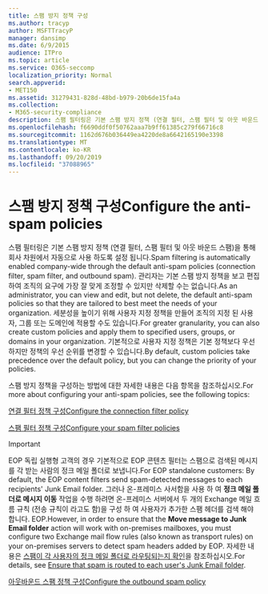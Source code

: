 ```yaml
---
title: 스팸 방지 정책 구성
ms.author: tracyp
author: MSFTTracyP
manager: dansimp
ms.date: 6/9/2015
audience: ITPro
ms.topic: article
ms.service: O365-seccomp
localization_priority: Normal
search.appverid:
- MET150
ms.assetid: 31279431-828d-48bd-b979-20b6de15fa4a
ms.collection:
- M365-security-compliance
description: 스팸 필터링은 기본 스팸 방지 정책 (연결 필터, 스팸 필터 및 아웃 바운드 스팸)을 통해 회사 차원에서 자동으로 사용 하도록 설정 됩니다. 관리자는 기본 스팸 방지 정책을 보고 편집하여 조직의 요구에 가장 잘 맞게 조정할 수 있지만 삭제할 수는 없습니다. 세분성을 높이기 위해 사용자 지정 정책을 만들어 조직의 지정 된 사용자, 그룹 또는 도메인에 적용할 수도 있습니다. 기본적으로 사용자 지정 정책은 기본 정책보다 우선하지만 정책의 우선 순위를 변경할 수 있습니다.
ms.openlocfilehash: f6690ddf0f50762aaa7b9ff61385c279f66716c8
ms.sourcegitcommit: 1162d676b036449ea4220de8a6642165190e3398
ms.translationtype: MT
ms.contentlocale: ko-KR
ms.lasthandoff: 09/20/2019
ms.locfileid: "37088965"
---
```

# <a name="configure-the-anti-spam-policies"></a><span data-ttu-id="2a0e3-106">스팸 방지 정책 구성</span><span class="sxs-lookup"><span data-stu-id="2a0e3-106">Configure the anti-spam policies</span></span>

<span data-ttu-id="2a0e3-107">스팸 필터링은 기본 스팸 방지 정책 (연결 필터, 스팸 필터 및 아웃 바운드 스팸)을 통해 회사 차원에서 자동으로 사용 하도록 설정 됩니다.</span><span class="sxs-lookup"><span data-stu-id="2a0e3-107">Spam filtering is automatically enabled company-wide through the default anti-spam policies (connection filter, spam filter, and outbound spam).</span></span> <span data-ttu-id="2a0e3-108">관리자는 기본 스팸 방지 정책을 보고 편집하여 조직의 요구에 가장 잘 맞게 조정할 수 있지만 삭제할 수는 없습니다.</span><span class="sxs-lookup"><span data-stu-id="2a0e3-108">As an administrator, you can view and edit, but not delete, the default anti-spam policies so that they are tailored to best meet the needs of your organization.</span></span> <span data-ttu-id="2a0e3-109">세분성을 높이기 위해 사용자 지정 정책을 만들어 조직의 지정 된 사용자, 그룹 또는 도메인에 적용할 수도 있습니다.</span><span class="sxs-lookup"><span data-stu-id="2a0e3-109">For greater granularity, you can also create custom policies and apply them to specified users, groups, or domains in your organization.</span></span> <span data-ttu-id="2a0e3-110">기본적으로 사용자 지정 정책은 기본 정책보다 우선하지만 정책의 우선 순위를 변경할 수 있습니다.</span><span class="sxs-lookup"><span data-stu-id="2a0e3-110">By default, custom policies take precedence over the default policy, but you can change the priority of your policies.</span></span> 
  
<span data-ttu-id="2a0e3-111">스팸 방지 정책을 구성하는 방법에 대한 자세한 내용은 다음 항목을 참조하십시오.</span><span class="sxs-lookup"><span data-stu-id="2a0e3-111">For more about configuring your anti-spam policies, see the following topics:</span></span>
  
[<span data-ttu-id="2a0e3-112">연결 필터 정책 구성</span><span class="sxs-lookup"><span data-stu-id="2a0e3-112">Configure the connection filter policy</span></span>](configure-the-connection-filter-policy.md)
  
[<span data-ttu-id="2a0e3-113">스팸 필터 정책 구성</span><span class="sxs-lookup"><span data-stu-id="2a0e3-113">Configure your spam filter policies</span></span>](configure-your-spam-filter-policies.md)
  
> [!IMPORTANT]
> <span data-ttu-id="2a0e3-114">EOP 독립 실행형 고객의 경우 기본적으로 EOP 콘텐츠 필터는 스팸으로 검색된 메시지를 각 받는 사람의 정크 메일 폴더로 보냅니다.</span><span class="sxs-lookup"><span data-stu-id="2a0e3-114">For EOP standalone customers: By default, the EOP content filters send spam-detected messages to each recipients' Junk Email folder.</span></span> <span data-ttu-id="2a0e3-115">그러나 온-프레미스 사서함을 사용 하 여 **정크 메일 폴더로 메시지 이동** 작업을 수행 하려면 온-프레미스 서버에서 두 개의 Exchange 메일 흐름 규칙 (전송 규칙이 라고도 함)을 구성 하 여 사용자가 추가한 스팸 헤더를 검색 해야 합니다. EOP.</span><span class="sxs-lookup"><span data-stu-id="2a0e3-115">However, in order to ensure that the **Move message to Junk Email folder** action will work with on-premises mailboxes, you must configure two Exchange mail flow rules (also known as transport rules) on your on-premises servers to detect spam headers added by EOP.</span></span> <span data-ttu-id="2a0e3-116">자세한 내용은 [스팸이 각 사용자의 정크 메일 폴더로 라우팅되는지 확인](ensure-that-spam-is-routed-to-each-user-s-junk-email-folder.md)을 참조하십시오.</span><span class="sxs-lookup"><span data-stu-id="2a0e3-116">For details, see [Ensure that spam is routed to each user's Junk Email folder](ensure-that-spam-is-routed-to-each-user-s-junk-email-folder.md).</span></span> 
  
[<span data-ttu-id="2a0e3-117">아웃바운드 스팸 정책 구성</span><span class="sxs-lookup"><span data-stu-id="2a0e3-117">Configure the outbound spam policy</span></span>](configure-the-outbound-spam-policy.md)
  

